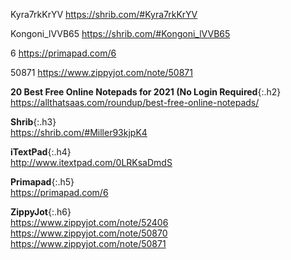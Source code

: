 Kyra7rkKrYV
https://shrib.com/#Kyra7rkKrYV

Kongoni_lVVB65
https://shrib.com/#Kongoni_lVVB65

6
https://primapad.com/6

50871
https://www.zippyjot.com/note/50871

**20 Best Free Online Notepads for 2021 (No Login Required**{:.h2}<br>
<https://allthatsaas.com/roundup/best-free-online-notepads/>

**Shrib**{:.h3}<br>
<https://shrib.com/#Miller93kjpK4>

**iTextPad**{:.h4}<br>
<http://www.itextpad.com/0LRKsaDmdS>

**Primapad**{:.h5}<br>
<https://primapad.com/6>

**ZippyJot**{:.h6}<br>
<https://www.zippyjot.com/note/52406>
<https://www.zippyjot.com/note/50870>
<https://www.zippyjot.com/note/50871>
